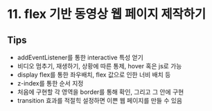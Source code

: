 # 11. flex 기반 동영상 웹 페이지 제작하기  
## Tips  
* addEventListener를 통한 interactive 특성 얻기  
* 비디오 멈추기, 재생하기, 상황에 따른 통제, hover 혹은 js로 가능  
* display flex를 통한 좌우배치, flex 값으로 인한 너비 배치 등  
* z-index를 통한 순서 지정  
* 처음에 구현할 각 영역을 border를 통해 확인, 그리고 그 안에 구현  
* transition 효과를 적절힉 설정하면 이쁜 웹 페이지를 만들 수 있음  